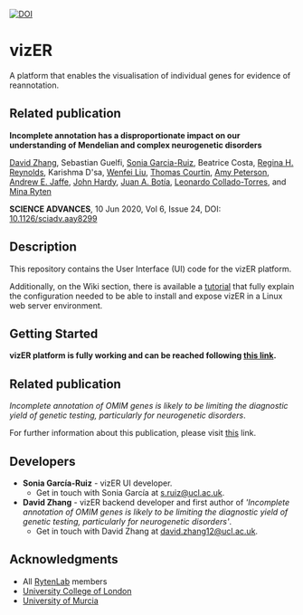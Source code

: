 [![DOI](https://zenodo.org/badge/DOI/10.5281/zenodo.5012214.svg)](https://doi.org/10.5281/zenodo.5012214)
# vizER
A platform that enables the visualisation of individual genes for evidence of reannotation.  

## Related publication 

**Incomplete annotation has a disproportionate impact on our understanding of Mendelian and complex neurogenetic disorders**

[David Zhang](HTTPS://ORCID.ORG/0000-0003-2382-8460), Sebastian Guelfi, [Sonia Garcia-Ruiz](https://orcid.org/0000-0003-4913-5312), Beatrice Costa, [Regina H. Reynolds](HTTPS://ORCID.ORG/0000-0001-6470-7919), Karishma D'sa, [Wenfei Liu](HTTPS://ORCID.ORG/0000-0003-0322-4344), [Thomas Courtin](HTTPS://ORCID.ORG/0000-0002-0275-2498), [Amy Peterson](HTTPS://ORCID.ORG/0000-0002-7789-7982), [Andrew E. Jaffe](HTTPS://ORCID.ORG/0000-0001-6886-1454), [John Hardy](HTTPS://ORCID.ORG/0000-0002-3122-0423), [Juan A. Botía](HTTPS://ORCID.ORG/0000-0002-6992-598X), [Leonardo Collado-Torres](HTTPS://ORCID.ORG/0000-0003-2140-308X), and [Mina Ryten](HTTPS://ORCID.ORG/0000-0001-9520-6957)

**SCIENCE ADVANCES**, 10 Jun 2020, Vol 6, Issue 24, DOI: [10.1126/sciadv.aay8299](https://www.science.org/doi/10.1126/sciadv.aay8299)

## Description
This repository contains the User Interface (UI) code for the vizER platform.

Additionally, on the Wiki section, there is available a [tutorial](https://github.com/SoniaRuiz/vizER/wiki) that fully explain the configuration needed to be able to install and expose vizER in a Linux web server environment.

## Getting Started
**vizER platform is fully working and can be reached following [this link](https://snca.atica.um.es/browser/app/vizER).**

## Related publication
*Incomplete annotation of OMIM genes is likely to be limiting the diagnostic yield of genetic testing, particularly for neurogenetic disorders*.

For further information about this publication, please visit [this](https://www.biorxiv.org/content/10.1101/499103v1) link.

## Developers
* **Sonia García-Ruiz** - vizER UI developer.
  * Get in touch with Sonia García at [s.ruiz@ucl.ac.uk](mailto:s.ruiz@ucl.ac.uk).
* **David Zhang** - vizER backend developer and first author of *'Incomplete annotation of OMIM genes is likely to be limiting the diagnostic yield of genetic testing, particularly for neurogenetic disorders'*.
  * Get in touch with David Zhang at [david.zhang12@ucl.ac.uk](mailto:david.zhang12@ucl.ac.uk).

## Acknowledgments
* All [RytenLab](https://snca.atica.um.es/RytenLab/Team) members
* [University College of London](https://www.ucl.ac.uk/)
* [University of Murcia](https://www.um.es/)

